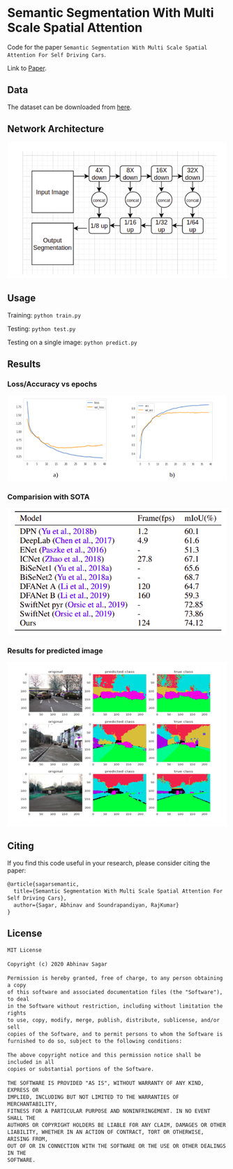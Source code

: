 # Semantic Segmentation With Multi Scale Spatial Attention
Code for the paper `Semantic Segmentation With Multi Scale Spatial Attention For Self Driving Cars`.


Link to [Paper](https://abhinavsagar.github.io/files/sem_seg.pdf).

## Data

The dataset can be downloaded from [here](http://mi.eng.cam.ac.uk/research/projects/VideoRec/CamVid/).

## Network Architecture

![roc-auc](images/img1.png)

## Usage

Training: `python train.py`

Testing: `python test.py`

Testing on a single image: `python predict.py`

## Results

### Loss/Accuracy vs epochs

![roc-auc](images/img2.png)

### Comparision with SOTA

![roc-auc](images/img3.png)

### Results for predicted image

![roc-auc](images/img4.png)

## Citing

If you find this code useful in your research, please consider citing the paper:

```
@article{sagarsemantic,
  title={Semantic Segmentation With Multi Scale Spatial Attention For Self Driving Cars},
  author={Sagar, Abhinav and Soundrapandiyan, RajKumar}
}
```

## License

```
MIT License

Copyright (c) 2020 Abhinav Sagar

Permission is hereby granted, free of charge, to any person obtaining a copy
of this software and associated documentation files (the "Software"), to deal
in the Software without restriction, including without limitation the rights
to use, copy, modify, merge, publish, distribute, sublicense, and/or sell
copies of the Software, and to permit persons to whom the Software is
furnished to do so, subject to the following conditions:

The above copyright notice and this permission notice shall be included in all
copies or substantial portions of the Software.

THE SOFTWARE IS PROVIDED "AS IS", WITHOUT WARRANTY OF ANY KIND, EXPRESS OR
IMPLIED, INCLUDING BUT NOT LIMITED TO THE WARRANTIES OF MERCHANTABILITY,
FITNESS FOR A PARTICULAR PURPOSE AND NONINFRINGEMENT. IN NO EVENT SHALL THE
AUTHORS OR COPYRIGHT HOLDERS BE LIABLE FOR ANY CLAIM, DAMAGES OR OTHER
LIABILITY, WHETHER IN AN ACTION OF CONTRACT, TORT OR OTHERWISE, ARISING FROM,
OUT OF OR IN CONNECTION WITH THE SOFTWARE OR THE USE OR OTHER DEALINGS IN THE
SOFTWARE.
```

